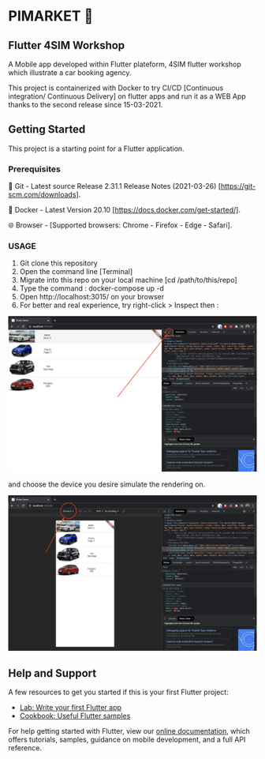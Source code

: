 # PIMARKET 🚧

## Flutter 4SIM Workshop

A Mobile app developed within Flutter plateform, 4SIM flutter workshop which illustrate a car booking agency.

This project is containerized with Docker to try CI/CD [Continuous integration/ Continuous Delivery] on flutter apps and run it as a WEB App thanks to the second release since 15-03-2021.

## Getting Started

This project is a starting point for a Flutter application.

### Prerequisites

🦊 Git - Latest source Release 2.31.1 Release Notes (2021-03-26) [https://git-scm.com/downloads].

🐋 Docker - Latest Version 20.10 [https://docs.docker.com/get-started/].

🌐 Browser - [Supported browsers: Chrome - Firefox - Edge - Safari].

### USAGE

1. Git clone this repository
2. Open the command line [Terminal]
3. Migrate into this repo on your local machine [cd /path/to/this/repo]
4. Type the command : docker-compose up -d
5. Open http://localhost:3015/ on your browser
6. For better and real experience, try right-click > Inspect then : 

![alt text](https://github.com/khaledGuedria/PIMARKET-flutter/blob/main/Assets/screenshots/1.png?raw=true)

and choose the device you desire simulate the rendering on.

![alt text](https://github.com/khaledGuedria/PIMARKET-flutter/blob/main/Assets/screenshots/2.png?raw=true)

## Help and Support

A few resources to get you started if this is your first Flutter project:

- [Lab: Write your first Flutter app](https://flutter.dev/docs/get-started/codelab)
- [Cookbook: Useful Flutter samples](https://flutter.dev/docs/cookbook)

For help getting started with Flutter, view our
[online documentation](https://flutter.dev/docs), which offers tutorials,
samples, guidance on mobile development, and a full API reference.

